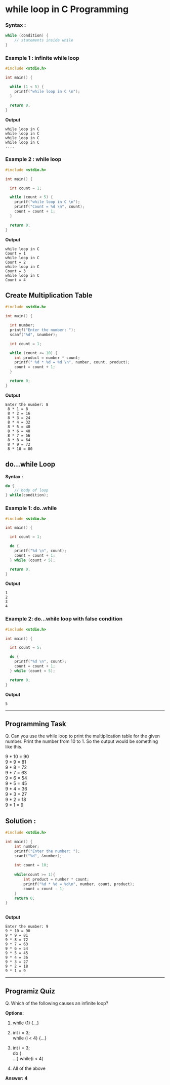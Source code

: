 # while loop in C Programming

### Syntax :

```c
while (condition) {
    // statements inside while
}


```

### Example 1 : infinite while loop
```c
#include <stdio.h>

int main() {

  while (1 < 5) {
    printf("while loop in C \n");
  }

  return 0;
}

```

**Output**
```
while loop in C 
while loop in C 
while loop in C 
while loop in C 
....

```

### Example 2 : while loop
```c
#include <stdio.h>

int main() {

  int count = 1;

  while (count < 5) {
    printf("while loop in C \n");
    printf("Count = %d \n", count);
    count = count + 1;
  }

  return 0;
}

```

**Output**
```
while loop in C 
Count = 1
while loop in C 
Count = 2
while loop in C 
Count = 3
while loop in C 
Count = 4

```
## Create Multiplication Table

```c
#include <stdio.h>

int main() {

  int number;
  printf("Enter the number: ");
  scanf("%d", &number);

  int count = 1;

  while (count <= 10) {
    int product = number * count;
    printf(" %d * %d = %d \n", number, count, product);
    count = count + 1;
  }

  return 0;
}


```
**Output**
```
Enter the number: 8
 8 * 1 = 8 
 8 * 2 = 16 
 8 * 3 = 24 
 8 * 4 = 32 
 8 * 5 = 40 
 8 * 6 = 48 
 8 * 7 = 56 
 8 * 8 = 64 
 8 * 9 = 72 
 8 * 10 = 80 

```

## do...while Loop

**Syntax :**

```c
do {
    // body of loop
} while(condition);
```
### Example 1: do..while
```c
#include <stdio.h>

int main() {

  int count = 1;

  do {
    printf("%d \n", count);
    count = count + 1;
  } while (count < 5);

  return 0;
}


```
**Output**
```
1 
2 
3 
4 

```
### Example 2: do...while loop with false condition
```c
#include <stdio.h>

int main() {

  int count = 5;

  do {
    printf("%d \n", count);
    count = count + 1;
  } while (count < 5);

  return 0;
}

```

**Output**
```
5 
```
---

## Programming Task

Q. Can you use the while loop to print the multiplication table for the given number. Print the number from 10 to 1. So the output would be something like this.

  
  9 * 10 = 90  
  9 * 9 = 81  
  9 * 8 = 72  
  9 * 7 = 63  
  9 * 6 = 54  
  9 * 5 = 45  
  9 * 4 = 36  
  9 * 3 = 27  
  9 * 2 = 18  
  9 * 1 = 9


## Solution :
```c
#include <stdio.h>

int main() {
    int number;
    printf("Enter the number: ");
    scanf("%d", &number);
    
    int count = 10; 
    
    while(count >= 1){
        int product = number * count;
        printf("%d * %d = %d\n", number, count, product);
        count = count - 1;
    }
    return 0;
}
    
```
**Output**
```
Enter the number: 9
9 * 10 = 90
9 * 9 = 81
9 * 8 = 72
9 * 7 = 63
9 * 6 = 54
9 * 5 = 45
9 * 4 = 36
9 * 3 = 27
9 * 2 = 18
9 * 1 = 9
```
---

## Programiz Quiz

Q. Which of the following causes an infinite loop?

**Options:**
1. while (1) {...}  

1. int i = 3;  
   while (i < 4) {...}  

1. int i = 3;  
   do {  
   ...} while(i < 4)  

1. All of the above

**Answer: 4**